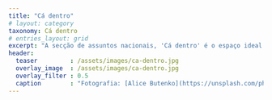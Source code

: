 ```yaml
---
title: "Cá dentro"
# layout: category
taxonomy: Cá dentro
# entries_layout: grid
excerpt: "A secção de assuntos nacionais, 'Cá dentro' é o espaço ideal para ler tudo sobre a política em Portugal."
header:
  teaser         : /assets/images/ca-dentro.jpg
  overlay_image  : /assets/images/ca-dentro.jpg
  overlay_filter : 0.5
  caption        : "Fotografia: [Alice Butenko](https://unsplash.com/photos/RIgxEe1HjeY)"
---
```


